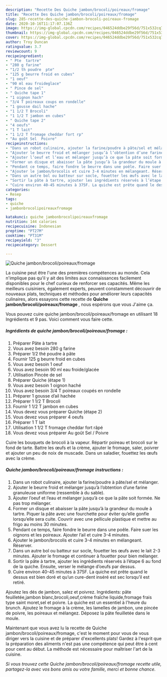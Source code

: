 ```yaml
---
description: "Recette Des Quiche jambon/brocoli/poireaux/fromage"
title: "Recette Des Quiche jambon/brocoli/poireaux/fromage"
slug: 285-recette-des-quiche-jambon-brocoli-poireaux-fromage
date: 2020-10-16T11:17:07.136Z
image: https://img-global.cpcdn.com/recipes/046524ddbe29f56d/751x532cq70/quiche-jambonbrocolipoireauxfromage-photo-principale-de-la-recette.jpg
thumbnail: https://img-global.cpcdn.com/recipes/046524ddbe29f56d/751x532cq70/quiche-jambonbrocolipoireauxfromage-photo-principale-de-la-recette.jpg
cover: https://img-global.cpcdn.com/recipes/046524ddbe29f56d/751x532cq70/quiche-jambonbrocolipoireauxfromage-photo-principale-de-la-recette.jpg
author: Troy Duncan
ratingvalue: 3.7
reviewcount: 9
recipeingredient:
- " Pte  tartre"
- "280 g farine"
- "1/2 th poudre  pte"
- "125 g beurre froid en cubes"
- "1 oeuf"
- "90 ml eau froideglace"
- " Pince de sel"
- " Quiche tape 1"
- "1 oignon hach"
- "3/4 T poireaux coups en rondelle"
- "1 gousse dail hache"
- "1 1/2 T Brocoli"
- "1 1/2 T jambon en cubes"
- " Quiche tape 2"
- "4 oeufs"
- "1 T lait"
- "1 1/2 T fromage cheddar fort rp"
- "Au goût Sel  Poivre"
recipeinstructions:
- "Dans un robot culinaire, ajouter la farine/poudre à pâte/sel et mélanger."
- "Ajouter le beurre froid et mélanger jusqu’à l’obtention d’une farine granuleuse uniforme (ressemble à du sable)."
- "Ajouter l’oeuf et l’eau et mélanger jusqu’à ce que la pâte soit formée. Ne pas trop mélanger."
- "Former un disque et abaisser la pâte jusqu’à la grandeur du moule à tartre. Piquer la pâte avec une fourchette pour éviter qu’elle gonfle lorsqu’elle sera cuite. Couvrir avec une pellicule plastique et mettre au frigo au moins 30 minutes."
- "Pendant ce temps, faire fondre le beurre dans une poêle. Faire suer les oignons et les poireaux. Ajouter l’ail et cuire 3-4 minutes."
- "Ajouter le jambon/brocolis et cuire 3-4 minutes en mélangeant. Réserver."
- "Dans un autre bol ou batteur sur socle, fouetter les œufs avec le lait 2-3 minutes. Ajouter le fromage et continuer à fouetter pour bien mélanger."
- "Sortir la pâte à tartre, ajouter les ingrédients réservés à l’étape 6 au fond de la quiche. Ensuite, verser le mélange d’oeufs par dessus."
- "Cuire environ 40-45 minutes à 375F. La quiche est prête quand le dessus est bien doré et qu’un cure-dent inséré est sec lorsqu’il est retiré."
categories:
- Resep
tags:
- quiche
- jambonbrocolipoireauxfromage

katakunci: quiche jambonbrocolipoireauxfromage 
nutrition: 144 calories
recipecuisine: Indonesian
preptime: "PT27M"
cooktime: "PT31M"
recipeyield: "3"
recipecategory: Dessert

---
```



![Quiche jambon/brocoli/poireaux/fromage](https://img-global.cpcdn.com/recipes/046524ddbe29f56d/751x532cq70/quiche-jambonbrocolipoireauxfromage-photo-principale-de-la-recette.jpg)

La cuisine peut être l'une des premières compétences au monde. Cela n'implique pas qu'il y ait des limites aux connaissances facilement disponibles pour le chef curieux de renforcer ses capacités. Même les meilleurs cuisiniers, également experts, peuvent constamment découvrir de nouveaux plats, techniques et méthodes pour améliorer leurs capacités culinaires, alors essayons cette recette de <strong> Quiche jambon/brocoli/poireaux/fromage </strong>, nous espérons que vous J'aime ça.

<!--inarticleads1-->

Vous pouvez cuire quiche jambon/brocoli/poireaux/fromage en utilisant 18 Ingrédients et 9 pas. Voici comment vous faire cette.

##### Ingrédients de quiche jambon/brocoli/poireaux/fromage :

1. Préparer  Pâte à tartre
1. Vous avez besoin 280 g farine
1. Préparer 1/2 thé poudre à pâte
1. Fournir 125 g beurre froid en cubes
1. Vous avez besoin 1 oeuf
1. Vous avez besoin 90 ml eau froide/glacée
1. Utilisation  Pincée de sel
1. Préparer  Quiche (étape 1)
1. Vous avez besoin 1 oignon haché
1. Vous avez besoin 3/4 T poireaux coupés en rondelle
1. Préparer 1 gousse d’ail hachée
1. Préparer 1 1/2 T Brocoli
1. Fournir 1 1/2 T jambon en cubes
1. Vous devez vous préparer  Quiche (étape 2)
1. Vous devez vous préparer 4 oeufs
1. Préparer 1 T lait
1. Utilisation 1 1/2 T fromage cheddar fort râpé
1. Vous devez vous préparer Au goût Sel / Poivre


Cuire les bouquets de brocoli à la vapeur. Répartir poireau et brocoli sur le fond de tarte. Battre les œufs et la crème, ajouter le fromage, saler, poivrer et ajouter un peu de noix de muscade. Dans un saladier, fouettez les œufs avec la crème. 

<!--inarticleads2-->

##### Quiche jambon/brocoli/poireaux/fromage instructions :

1. Dans un robot culinaire, ajouter la farine/poudre à pâte/sel et mélanger.
1. Ajouter le beurre froid et mélanger jusqu’à l’obtention d’une farine granuleuse uniforme (ressemble à du sable).
1. Ajouter l’oeuf et l’eau et mélanger jusqu’à ce que la pâte soit formée. Ne pas trop mélanger.
1. Former un disque et abaisser la pâte jusqu’à la grandeur du moule à tartre. Piquer la pâte avec une fourchette pour éviter qu’elle gonfle lorsqu’elle sera cuite. Couvrir avec une pellicule plastique et mettre au frigo au moins 30 minutes.
1. Pendant ce temps, faire fondre le beurre dans une poêle. Faire suer les oignons et les poireaux. Ajouter l’ail et cuire 3-4 minutes.
1. Ajouter le jambon/brocolis et cuire 3-4 minutes en mélangeant. Réserver.
1. Dans un autre bol ou batteur sur socle, fouetter les œufs avec le lait 2-3 minutes. Ajouter le fromage et continuer à fouetter pour bien mélanger.
1. Sortir la pâte à tartre, ajouter les ingrédients réservés à l’étape 6 au fond de la quiche. Ensuite, verser le mélange d’oeufs par dessus.
1. Cuire environ 40-45 minutes à 375F. La quiche est prête quand le dessus est bien doré et qu’un cure-dent inséré est sec lorsqu’il est retiré.


Ajoutez les dés de jambon, salez et poivrez. Ingrédients: pâte feuilletée,jambon blanc,brocoli,oeuf,crème fraîche liquide,fromage frais type saint moret,sel et poivre. La quiche est un essentiel à l&#39;heure du brunch. Ajoutez le fromage à la crème, les lamelles de jambon, une pincée de poivre, les poireaux et mélangez. Déposez la pâte feuilletée dans le moule. 

<!--inarticleads1-->

<p>
Maintenant que vous avez lu la recette de Quiche jambon/brocoli/poireaux/fromage, c'est le moment pour vous de vous diriger vers la cuisine et de préparer d'excellents plats! Gardez à l'esprit que la préparation des aliments n'est pas une compétence qui peut être à cent pour cent au début. La méthode est nécessaire pour maîtriser l'art de la cuisine.
</p>

<p>
<i>Si vous trouvez cette Quiche jambon/brocoli/poireaux/fromage recette utile, partagez-la avec vos bons amis ou votre famille, merci et bonne chance.</i>
</p>
